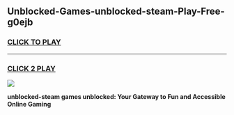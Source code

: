 
## Unblocked-Games-unblocked-steam-Play-Free-g0ejb
<h3>
<a href="https://premium76.site?title=unblocked-steam&ref=18A1">CLICK TO PLAY</a></h3>
<hr>

<h3>
<a href="https://premium76.site?title=unblocked-steam&ref=18A1">CLICK 2 PLAY</a>
  
</h3>

<a href="https://premium76.site?title=unblocked-steam&ref=18A1"><img src="https://clearcache.store/games.png"></a>


**unblocked-steam games unblocked: Your Gateway to Fun and Accessible Online Gaming**
